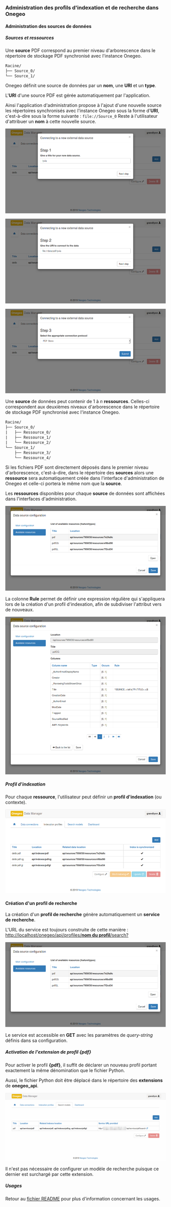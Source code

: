 ### Administration des profils d'indexation et de recherche dans Onegeo

#### Administration des sources de données

##### Sources et ressources

Une __source__ PDF correspond au premier niveau d'arborescence dans le
répertoire de stockage PDF synchronisé avec l'instance Onegeo.

```
Racine/
├── Source_0/
└── Source_1/
```

Onegeo définit une source de données par un __nom__, une __URI__ et un __type__.

L'__URI__ d'une source PDF est gérée automatiquement par l'application.

Ainsi l'application d'administration propose à l'ajout d'une nouvelle source
les répertoires synchronisés avec l'instance Onegeo sous la forme d'__URI__,
c'est-à-dire sous la forme suivante : ```file://Source_0```
Reste à l'utilisateur d'attribuer un __nom__ à cette nouvelle source.

![](screenshots/screenshot_01.png)

![](screenshots/screenshot_02.png)

![](screenshots/screenshot_03.png)

Une __source__ de données peut contenir de 1 à _n_ __ressources__.
Celles-ci correspondent aux deuxièmes niveaux d'arborescence dans le
répertoire de stockage PDF synchronisé avec l'instance Onegeo.

```
Racine/
├── Source_0/
|   ├── Ressource_0/
|   ├── Ressource_1/
|   └── Ressource_2/
└── Source_1/
    ├── Ressource_3/
    └── Ressource_4/
```

Si les fichiers PDF sont directement déposés dans le premier niveau
d'arborescence, c'est-à-dire, dans le répertoire des __sources__ alors une
__ressource__ sera automatiquement créée dans l'interface d'administration de
Onegeo et celle-ci portera le même nom que la __source__.

Les __ressources__ disponibles pour chaque __source__ de données sont affichées
dans l'interfaces d'administration.

![](screenshots/screenshot_04.png)

La colonne __Rule__ permet de définir une expression régulière qui s'appliquera
lors de la création d'un profil d'indexation, afin de subdiviser l'attribut vers
de nouveaux.

![](screenshots/screenshot_05.png)

##### Profil d'indexation

Pour chaque __ressource__, l'utilisateur peut définir un __profil d'indexation__
(ou contexte).

![](screenshots/screenshot_06.png)

#### Création d'un profil de recherche

La création d'un __profil de recherche__ génère automatiquement un __service
de recherche__.

L'URL du service est toujours construite de cette manière : [http://localhost/onegeo/api/profiles/__nom du profil__/search?](
    http://localhost/onegeo/api/profiles/pdf/search)

![](screenshots/screenshot_04.png)

Le service est accessible en __GET__ avec les paramètres de _query-string_
définis dans sa configuration.

##### Activation de l'extension de profil __{pdf}__

Pour activer le profil __{pdf}__, il suffit de déclarer un nouveau profil
portant exactement la même dénomination que le fichier Python.

Aussi, le fichier Python doit être déplacé dans le répertoire des __extensions__
de __onegeo_api__.

![](screenshots/screenshot_07.png)

Il n'est pas nécessaire de configurer un modèle de recherche puisque
ce dernier est surchargé par cette extension.

##### Usages

Retour au [fichier README](../README.md) pour plus d'information concernant
les usages.
